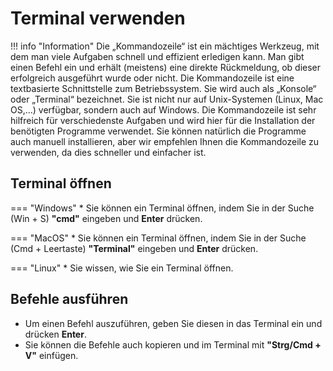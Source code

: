 # Terminal verwenden

!!! info "Information"
    Die „Kommandozeile“ ist ein mächtiges Werkzeug, mit dem man viele Aufgaben schnell und effizient erledigen kann.
    Man gibt einen Befehl ein und erhält (meistens) eine direkte Rückmeldung, ob dieser erfolgreich ausgeführt wurde oder nicht.
    Die Kommandozeile ist eine textbasierte Schnittstelle zum Betriebssystem.
    Sie wird auch als „Konsole“ oder „Terminal“ bezeichnet.
    Sie ist nicht nur auf Unix-Systemen (Linux, Mac OS,...) verfügbar, sondern auch auf Windows.
    Die Kommandozeile ist sehr hilfreich für verschiedenste Aufgaben und wird hier für die Installation der benötigten Programme verwendet.
    Sie können natürlich die Programme auch manuell installieren, aber wir empfehlen Ihnen die Kommandozeile zu verwenden, da dies schneller und einfacher ist.

## Terminal öffnen

=== "Windows"
    * Sie können ein Terminal öffnen, indem Sie in der Suche (Win + S) **"cmd"** eingeben und **Enter** drücken.

=== "MacOS"
    * Sie können ein Terminal öffnen, indem Sie in der Suche (Cmd + Leertaste) **"Terminal"** eingeben und **Enter** drücken.

=== "Linux"
    * Sie wissen, wie Sie ein Terminal öffnen.

## Befehle ausführen

* Um einen Befehl auszuführen, geben Sie diesen in das Terminal ein und drücken **Enter**.
* Sie können die Befehle auch kopieren und im Terminal mit **"Strg/Cmd + V"** einfügen.